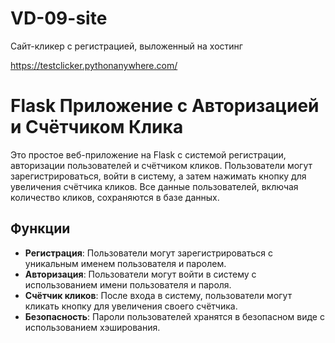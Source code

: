 # VD-09-site
Сайт-кликер с регистрацией, выложенный на хостинг

https://testclicker.pythonanywhere.com/

# Flask Приложение с Авторизацией и Счётчиком Клика

Это простое веб-приложение на Flask с системой регистрации, авторизации пользователей и счётчиком кликов. Пользователи могут зарегистрироваться, войти в систему, а затем нажимать кнопку для увеличения счётчика кликов. Все данные пользователей, включая количество кликов, сохраняются в базе данных.

## Функции

- **Регистрация**: Пользователи могут зарегистрироваться с уникальным именем пользователя и паролем.
- **Авторизация**: Пользователи могут войти в систему с использованием имени пользователя и пароля.
- **Счётчик кликов**: После входа в систему, пользователи могут кликать кнопку для увеличения своего счётчика.
- **Безопасность**: Пароли пользователей хранятся в безопасном виде с использованием хэширования.


